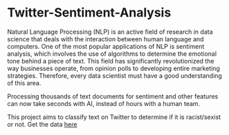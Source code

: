 # Twitter-Sentiment-Analysis

Natural Language Processing (NLP) is an active field of research in data science that deals with the interaction between human language and computers. One of the most popular applications of NLP is sentiment analysis, which involves the use of algorithms to determine the emotional tone behind a piece of text. This field has significantly revolutionized the way businesses operate, from opinion polls to developing entire marketing strategies. Therefore, every data scientist must have a good understanding of this area.

Processing thousands of text documents for sentiment and other features can now take seconds with AI, instead of hours with a human team.

This project aims to classify text on Twitter to determine if it is racist/sexist or not.
Get the data [here](https://datahack.analyticsvidhya.com/contest/practice-problem-twitter-sentiment-analysis/)
